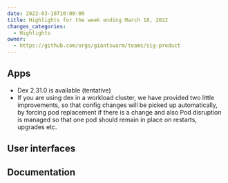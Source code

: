 ```yaml
---
date: 2022-03-16T10:00:00
title: Highlights for the week ending March 18, 2022
changes_categories:
  - Highlights
owner:
  - https://github.com/orgs/giantswarm/teams/sig-product
---
```


## Apps
- Dex 2.31.0 is available (tentative)
- If you are using dex in a workload cluster, we have provided two little improvements, so that config changes will be picked up automatically, by forcing pod replacement if there is a change and also Pod disruption is managed so that one pod should remain in place on restarts, upgrades etc.

## User interfaces

## Documentation

